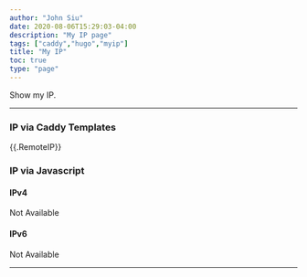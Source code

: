 ```yaml
---
author: "John Siu"
date: 2020-08-06T15:29:03-04:00
description: "My IP page"
tags: ["caddy","hugo","myip"]
title: "My IP"
toc: true
type: "page"
---
```

Show my IP.
<!--more-->
---

### IP via Caddy Templates

{{.RemoteIP}}

### IP via Javascript

#### IPv4

<div id="myip4">Not Available</div>

#### IPv6

<div id="myip6">Not Available</div>

---

<script>
function myip(ipv){
  fetch('//myip'+ipv+'.jsiu.dev')
    .then(r=>r.text())
    .then(t=>document.getElementById('myip'+ipv).innerHTML=t)
}
myip(4)
myip(6)
</script>